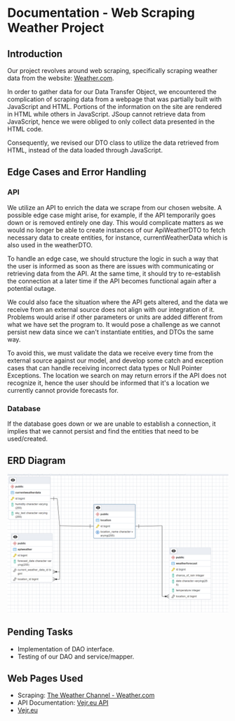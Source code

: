 # Documentation - Web Scraping Weather Project

## Introduction
Our project revolves around web scraping, specifically scraping weather data from the website: [Weather.com](https://weather.com/da-DK/weather/tenday/l/0f6aae8ce85a3260606af04be65d1465950d18e7003a8ae18d7282ac31e68bb0).

In order to gather data for our Data Transfer Object, we encountered the complication of scraping data from a webpage that was partially built with JavaScript and HTML. Portions of the information on the site are rendered in HTML while others in JavaScript. JSoup cannot retrieve data from JavaScript, hence we were obliged to only collect data presented in the HTML code.

Consequently, we revised our DTO class to utilize the data retrieved from HTML, instead of the data loaded through JavaScript.

## Edge Cases and Error Handling

### API
We utilize an API to enrich the data we scrape from our chosen website. A possible edge case might arise, for example, if the API temporarily goes down or is removed entirely one day. This would complicate matters as we would no longer be able to create instances of our ApiWeatherDTO to fetch necessary data to create entities, for instance, currentWeatherData which is also used in the weatherDTO.

To handle an edge case, we should structure the logic in such a way that the user is informed as soon as there are issues with communicating or retrieving data from the API. At the same time, it should try to re-establish the connection at a later time if the API becomes functional again after a potential outage.

We could also face the situation where the API gets altered, and the data we receive from an external source does not align with our integration of it. Problems would arise if other parameters or units are added different from what we have set the program to. It would pose a challenge as we cannot persist new data since we can't instantiate entities, and DTOs the same way.

To avoid this, we must validate the data we receive every time from the external source against our model, and develop some catch and exception cases that can handle receiving incorrect data types or Null Pointer Exceptions. The location we search on may return errors if the API does not recognize it, hence the user should be informed that it's a location we currently cannot provide forecasts for.

### Database
If the database goes down or we are unable to establish a connection, it implies that we cannot persist and find the entities that need to be used/created.

## ERD Diagram
![eer.png](eer.png)

## Pending Tasks
- Implementation of DAO interface.
- Testing of our DAO and service/mapper.

## Web Pages Used
- Scraping: [The Weather Channel - Weather.com](https://weather.com/da-DK/weather/tenday/l/3db22edf37b8d9f9697634cdfeb7851a07cbf48f6242e88af15d5aea121fc62e)
- API Documentation: [Vejr.eu API](https://vejr.eu/pages/api-documentation)
- [Vejr.eu](https://vejr.eu/)